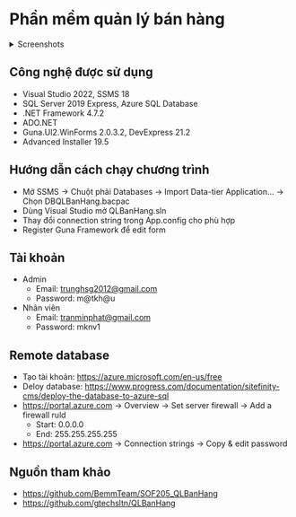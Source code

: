 # Phần mềm quản lý bán hàng

<details>
  <summary>Screenshots</summary>
  <img src="https://i.imgur.com/y5hMket.png" />
</details>

## Công nghệ được sử dụng
- Visual Studio 2022, SSMS 18
- SQL Server 2019 Express, Azure SQL Database
- .NET Framework 4.7.2
- ADO.NET
- Guna.UI2.WinForms 2.0.3.2, DevExpress 21.2
- Advanced Installer 19.5

## Hướng dẫn cách chạy chương trình
- Mở SSMS -> Chuột phải Databases -> Import Data-tier Application... -> Chọn DBQLBanHang.bacpac
- Dùng Visual Studio mở QLBanHang.sln
- Thay đổi connection string trong App.config cho phù hợp
- Register Guna Framework để edit form

## Tài khoản
- Admin 
  + Email: trunghsg2012@gmail.com
  + Password: m@tkh@u
- Nhân viên
  + Email: tranminphat@gmail.com
  + Password: mknv1

## Remote database
- Tạo tài khoản: https://azure.microsoft.com/en-us/free
- Deloy database: https://www.progress.com/documentation/sitefinity-cms/deploy-the-database-to-azure-sql
- https://portal.azure.com -> Overview -> Set server firewall -> Add a firewall ruld
  + Start: 0.0.0.0
  + End: 255.255.255.255
- https://portal.azure.com -> Connection strings -> Copy & edit password

## Nguồn tham khảo
- https://github.com/BemmTeam/SOF205_QLBanHang
- https://github.com/gtechsltn/QLBanHang